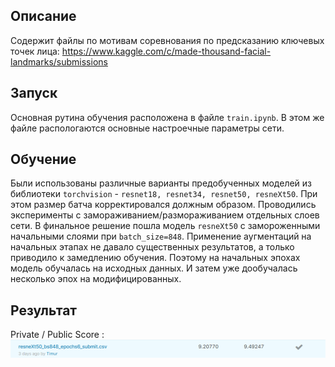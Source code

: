 ## Описание
Содержит файлы по мотивам соревнования по предсказанию ключевых точек лица: https://www.kaggle.com/c/made-thousand-facial-landmarks/submissions

## Запуск
Основная рутина обучения расположена в файле `train.ipynb`. В этом же файле распологаются основные настроечные параметры сети.

## Обучение
Были использованы различные варианты предобученных моделей из библиотеки `torchvision` - `resnet18, resnet34, resnet50, resneXt50`. При этом размер батча корректировался должным образом. Проводились эксперименты с замораживанием/размораживанием отдельных слоев сети.
В финальное решение пошла модель `resneXt50` с замороженными начальными слоями при `batch_size=848`.
Применение аугментаций на начальных этапах не давало существенных результатов, а только приводило к замедлению обучения. Поэтому на начальных эпохах модель обучалась на исходных данных. И затем уже дообучалась несколько эпох на модифицированных.

## Результат
Private / Public Score : 
![Alt-текст](https://github.com/SVizor42/made_2020_cv/blob/master/Landmarks%20prediction/best_score.png?raw=true)
